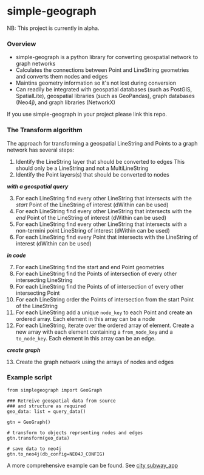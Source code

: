 # simple-geograph

NB: This project is currently in alpha.

### Overview

- simple-geograph is a python library for converting geospatial network to graph networks
- Calculates the connections between Point and LineString geometries and converts them nodes and edges
- Maintins geometry information so it's not lost during conversion
- Can readily be integrated with geospatial databases (such as PostGIS, SpatialLite), geospatial libraries (such as GeoPandas), graph databases (Neo4j), and graph libraries (NetworkX)

If you use simple-geograph in your project please link this repo.

### The Transform algorithm

The approach for transforming a geospatial LineString and Points to a graph network has several steps:

1. Identify the LineString layer that should be converted to edges This should only be a LineString and not a MultiLineString
2. Identify the Point layers(s) that should be converted to nodes

_**with a geospatial query**_

3. For each LineString find every other LineString that intersects with the _start_ Point of the LineString of interest (dWithin can be used)
4. For each LineString find every other LineString that intersects with the _end_ Point of the LineString of interest (dWithin can be used)
5. For each LineString find every other LineString that intersects with a non-termini point LineString of interest (dWithin can be used)
6. For each LineString find every Point that intersects with the LineString of interest (dWithin can be used)

_**in code**_

7. For each LineString find the start and end Point geometries
8. For each LineString find the Points of intersection of every other intersecting LineString
9. For each LineString find the Points of of intersection of every other intersecting Point
10. For each LineString order the Points of intersection from the start Point of the LineString
11. For each LineString add a unique `node_key` to each Point and create an ordered array. Each element in this array can be a node
12. For each LineString, iterate over the ordered array of element. Create a new array with each element containing a `from_node_key` and a `to_node_key`. Each element in this array can be an edge.

_**create graph**_
    
13. Create the graph network using the arrays of nodes and edges

### Example script
```
from simplegeograph import GeoGraph

### Retreive geospatial data from source
### and structure as required
geo_data: list = query_data()

gtn = GeoGraph()

# transform to objects reprsenting nodes and edges
gtn.transform(geo_data)

# save data to neo4j
gtn.to_neo4j(db_config=NEO4J_CONFIG)
```
A more comprehensive example can be found. See [city subway_app](examples/city/)
